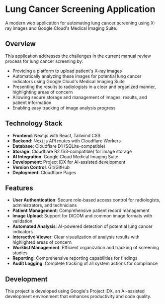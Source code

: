# Lung Cancer Screening Application

A modern web application for automating lung cancer screening using X-ray images and Google Cloud's Medical Imaging Suite.

## Overview

This application addresses the challenges in the current manual review process for lung cancer screening by:

- Providing a platform to upload patient's X-ray images
- Automatically analyzing these images for potential lung cancer indicators using Google Cloud's Medical Imaging Suite
- Presenting the results to radiologists in a clear and organized manner, highlighting areas of concern
- Allowing secure storage and management of images, results, and patient information
- Enabling easy tracking of image analysis progress

## Technology Stack

- **Frontend**: Next.js with React, Tailwind CSS
- **Backend**: Next.js API routes with Cloudflare Workers
- **Database**: Cloudflare D1 (SQLite-compatible)
- **Storage**: Cloudflare R2 (S3-compatible) for image storage
- **AI Integration**: Google Cloud Medical Imaging Suite
- **Development**: Project IDX for AI-assisted development
- **Version Control**: Git/GitHub
- **Deployment**: Cloudflare Pages

## Features

- **User Authentication**: Secure role-based access control for radiologists, administrators, and technicians
- **Patient Management**: Comprehensive patient record management
- **Image Upload**: Support for DICOM and common image formats with validation
- **Automated Analysis**: AI-powered detection of potential lung cancer indicators
- **Interactive Viewer**: Clear visualization of analysis results with highlighted areas of concern
- **Worklist Management**: Efficient organization and tracking of screening studies
- **Reporting**: Comprehensive reporting capabilities for findings
- **Audit Logging**: Complete tracking of all system actions for compliance

## Development

This project is developed using Google's Project IDX, an AI-assisted development environment that enhances productivity and code quality.
